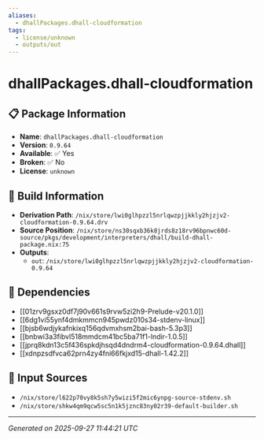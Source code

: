 ```yaml
---
aliases:
  - dhallPackages.dhall-cloudformation
tags:
  - license/unknown
  - outputs/out
---
```


# dhallPackages.dhall-cloudformation

## 📋 Package Information

- **Name**: `dhallPackages.dhall-cloudformation`
- **Version**: `0.9.64`
- **Available**: ✅ Yes
- **Broken**: ✅ No
- **License**: `unknown`

## 🔧 Build Information

- **Derivation Path**: `/nix/store/lwi0glhpzzl5nrlqwzpjjkkly2hjzjv2-cloudformation-0.9.64.drv`
- **Source Position**: `/nix/store/ns30sqxb36k8jrds8z18rv96bpnwc60d-source/pkgs/development/interpreters/dhall/build-dhall-package.nix:75`
- **Outputs**:
  - `out`:  `/nix/store/lwi0glhpzzl5nrlqwzpjjkkly2hjzjv2-cloudformation-0.9.64`

## 🔗 Dependencies

- [[01zrv9gsxz0df7j90v661s9rvw5zi2h9-Prelude-v20.1.0]]
- [[6dg1vi55ynf4dmkmmcn945pwdz010s34-stdenv-linux]]
- [[bjsb6wdjykafnkixq156qdvmxhsm2bai-bash-5.3p3]]
- [[bnbwi3a3fibvl518mmdcm41bc5ba71f1-lndir-1.0.5]]
- [[jprq8kdn13c5f436spkdjhsqd4dndrm4-cloudformation-0.9.64.dhall]]
- [[xdnpzsdfvca62prn4zy4fni66fkjxd15-dhall-1.42.2]]

## 📁 Input Sources

- `/nix/store/l622p70vy8k5sh7y5wizi5f2mic6ynpg-source-stdenv.sh`
- `/nix/store/shkw4qm9qcw5sc5n1k5jznc83ny02r39-default-builder.sh`

---
*Generated on 2025-09-27 11:44:21 UTC*

